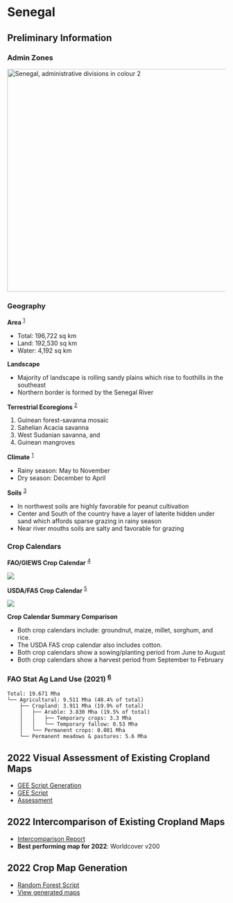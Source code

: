 # Senegal

## Preliminary Information
<!-- References -->
[1]: https://www.cia.gov/the-world-factbook/countries/senegal/#geography
[2]: https://www.ncbi.nlm.nih.gov/pmc/articles/PMC5451287/
[3]: https://www.britannica.com/place/Senegal/Land
[4]: https://www.fao.org/giews/countrybrief/country.jsp?code=SEN&lang=ES
[5]: https://ipad.fas.usda.gov/countrysummary/default.aspx?id=SG
[6]: https://www.fao.org/faostat/en/#data/RL


### Admin Zones
<a title="Amitchell125, CC BY-SA 4.0 &lt;https://creativecommons.org/licenses/by-sa/4.0&gt;, via Wikimedia Commons" href="https://commons.wikimedia.org/wiki/File:Senegal,_administrative_divisions_in_colour_2.svg"><img width="512" alt="Senegal, administrative divisions in colour 2" src="https://upload.wikimedia.org/wikipedia/commons/thumb/e/e1/Senegal%2C_administrative_divisions_in_colour_2.svg/512px-Senegal%2C_administrative_divisions_in_colour_2.svg.png"></a>

### Geography
**Area** <sup>[1]</sup>
- Total: 196,722 sq km
- Land: 192,530 sq km
- Water: 4,192 sq km

**Landscape**
- Majority of landscape is rolling sandy plains which rise to foothills in the southeast
- Northern border is formed by the Senegal River

**Terrestrial Ecoregions** <sup>[2]</sup>
1. Guinean forest-savanna mosaic
2. Sahelian Acacia savanna
3. West Sudanian savanna, and
4. Guinean mangroves

**Climate** <sup>[1]</sup>
- Rainy season: May to November
- Dry season: December to April

**Soils** <sup>[3]</sup>
- In northwest soils are highly favorable for peanut cultivation
- Center and South of the country have a layer of laterite hidden under sand which affords sparse grazing in rainy season
- Near river mouths soils are salty and favorable for grazing

### Crop Calendars

**FAO/GIEWS Crop Calendar** <sup>[4]</sup>

<img src="https://www.fao.org/giews/countrybrief/country/SEN/graphics/1_2022-11-07.jpg" />


**USDA/FAS Crop Calendar** <sup>[5]</sup>

<img src="https://ipad.fas.usda.gov/countrysummary/images/SG/cropcalendar/wafrica_sg_calendar.png" />

**Crop Calendar Summary Comparison**
- Both crop calendars include: groundnut, maize, millet, sorghum, and rice.
- The USDA FAS crop calendar also includes cotton.
- Both crop calendars show a sowing/planting period from June to August
- Both crop calendars show a harvest period from September to February

### FAO Stat Ag Land Use (2021) <sup>[6]</sup>
```
Total: 19.671 Mha
└── Agricultural: 9.511 Mha (48.4% of total)
    ├── Cropland: 3.911 Mha (19.9% of total)
    │   ├── Arable: 3.830 Mha (19.5% of total)
    │   │   ├── Temporary crops: 3.3 Mha
    │   │   └── Temporary fallow: 0.53 Mha
    │   └── Permanent crops: 0.081 Mha
    └── Permanent meadows & pastures: 5.6 Mha
```

## 2022 Visual Assessment of Existing Cropland Maps

- [GEE Script Generation](01_2022_visual_assessment_existing.ipynb)
- [GEE Script](https://code.earthengine.google.com/79fb3f16239446a1fbb449bbe8e7c69f)
- [Assessment](https://docs.google.com/spreadsheets/d/1ZlALIwKMC3HzI8-3L4OTEYgBdNjaHKia_0oyAM6qssw/edit?usp=sharing)

## 2022 Intercomparison of Existing Cropland Maps
- [Intercomparison Report](02_2022_intercomparison.ipynb)
- **Best performing map for 2022**: Worldcover v200

## 2022 Crop Map Generation
- [Random Forest Script](https://code.earthengine.google.com/85e02a1e5fbe25d3381b3b7b011395e8)
- [View generated maps](https://code.earthengine.google.com/b0ba4c68291c70229bccffd5de011ba1)
